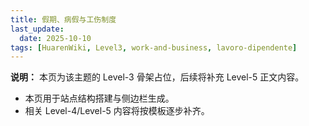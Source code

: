 ```yaml
---
title: 假期、病假与工伤制度
last_update:
  date: 2025-10-10
tags: [HuarenWiki, Level3, work-and-business, lavoro-dipendente]
---
```

**说明：** 本页为该主题的 Level-3 骨架占位，后续将补充 Level-5 正文内容。

- 本页用于站点结构搭建与侧边栏生成。
- 相关 Level-4/Level-5 内容将按模板逐步补齐。
